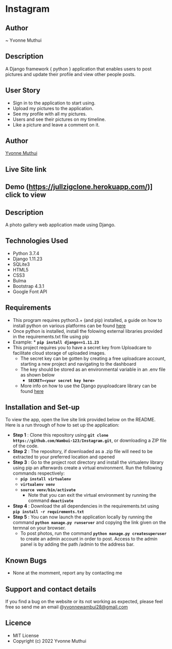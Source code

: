 # Instagram
## Author

~ Yvonne Muthui
## Description

A Django framework { python } application that enables users to post pictures and update their profile and view other people posts.

## User Story
* Sign in to the application to start using.
* Upload my pictures to the application.
* See my profile with all my pictures.
* Users and see their pictures on my timeline.
* Like a picture and leave a comment on it.

## Author
[Yvonne Muthui](https://github.com/wambui-123)

## Live Site link
##  Demo (https://jullzigclone.herokuapp.com/)] click to view


## Description
A photo gallery web application made using Django.

## Technologies Used
* Python 3.7.4
* Django 1.11.23
* SQLite3
* HTML5  
* CSS3
* Bulma 
* Bootstrap 4.3.1
* Google Font API

## Requirements
* This program requires python3.+ (and pip) installed, a guide on how to install python on various platforms can be found [here](https://www.python.org/)
* Once python is installed, install the folowing external libraries provided in the requirements.txt file using pip
* Example: * **`pip install django==1.11.23`**
* This project requires you to have a secret key from Uploadcare to facilitate cloud storage of uploaded images.
    * The secret key can be gotten by creating a free uploadcare account, starting a new project and navigating to the dashboard
    * The key should be stored as an environmental variable in an .env file as shown below
        * **`SECRET=<your secret key here>`**
    * More info on how to use the Django pyuploadcare library can be found [here](https://uploadcare.com/docs/guides/django/)

## Installation and Set-up
To view the app, open the live site link provided below on the README.
Here is a run through of how to set up the application:
* **Step 1** : Clone this repository using **`git clone https://github.com/Wambui-123/Instagram.git`**, or downloading a ZIP file of the code.
* **Step 2** : The repository, if downloaded as a .zip file will need to be extracted to your preferred location and opened
* **Step 3** : Go to the project root directory and install the virtualenv library using pip an afterwards create a virtual environment. Run the following commands respectively:
    * **`pip install virtualenv`**
    * **`virtualenv venv`**
    * **`source venv/bin/activate`**
        * Note that you can exit the virtual environment by running the command **`deactivate`**
* **Step 4** : Download the all dependencies in the requirements.txt using **`pip install -r requirements.txt`**
* **Step 5** : You can now launch the application locally by running the command **`python manage.py runserver`** and copying the link given on the termnal on your browser.
    * To post photos, run the command  **`python manage.py createsuperuser`** to create an admin account in order to post. Access to the admin panel is by adding the path /admin to the address bar.    

## Known Bugs
* None at the momment, report any by contacting me

## Support and contact details
If you find a bug on the website or its not working as expected, please feel free so send me an email @yvonnewambui28@gmail.com

## Licence
* MIT License
* Copyright (c) 2022 Yvonne Muthui
